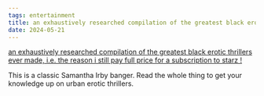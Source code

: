 ```yaml
---
tags: entertainment
title: an exhaustively researched compilation of the greatest black erotic thrillers ever made
date: 2024-05-21
---
```


[an exhaustively researched compilation of the greatest black erotic thrillers ever made, i.e. the reason i still pay full price for a subscription to starz !](https://bitchesgottaeat.substack.com/p/an-exhaustively-researched-compilation)

This is a classic Samantha Irby banger. Read the whole thing to get your knowledge up on urban erotic thrillers.

